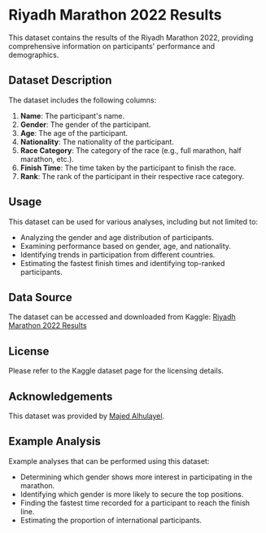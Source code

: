 # Riyadh Marathon 2022 Results

This dataset contains the results of the Riyadh Marathon 2022, providing comprehensive information on participants' performance and demographics.

## Dataset Description

The dataset includes the following columns:

1. **Name**: The participant's name.
2. **Gender**: The gender of the participant.
3. **Age**: The age of the participant.
4. **Nationality**: The nationality of the participant.
5. **Race Category**: The category of the race (e.g., full marathon, half marathon, etc.).
6. **Finish Time**: The time taken by the participant to finish the race.
7. **Rank**: The rank of the participant in their respective race category.

## Usage

This dataset can be used for various analyses, including but not limited to:

- Analyzing the gender and age distribution of participants.
- Examining performance based on gender, age, and nationality.
- Identifying trends in participation from different countries.
- Estimating the fastest finish times and identifying top-ranked participants.

## Data Source

The dataset can be accessed and downloaded from Kaggle: [Riyadh Marathon 2022 Results](https://www.kaggle.com/datasets/majedalhulayel/riyadh-marathon-2022-results-saudi-arabia/data)

## License

Please refer to the Kaggle dataset page for the licensing details.

## Acknowledgements

This dataset was provided by [Majed Alhulayel](https://www.kaggle.com/majedalhulayel).

## Example Analysis

Example analyses that can be performed using this dataset:

- Determining which gender shows more interest in participating in the marathon.
- Identifying which gender is more likely to secure the top positions.
- Finding the fastest time recorded for a participant to reach the finish line.
- Estimating the proportion of international participants.


